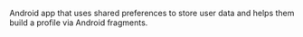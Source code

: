 Android app that uses shared preferences to store user data and helps them build a profile via Android fragments.
